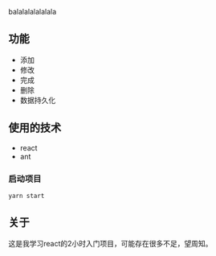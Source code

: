 balalalalalalala

## 功能

- 添加
- 修改
- 完成
- 删除
- 数据持久化

## 使用的技术

- react
- ant

### 启动项目 

```
yarn start
```

## 关于

这是我学习react的2小时入门项目，可能存在很多不足，望周知。
